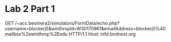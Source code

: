 Lab 2 Part 1
==============
GET /~acc.besmera2/simulators/FormData/echo.php?username=blockerj5&winthropId=W30170961&emailAddress=blockerj5%40mailbox%2ewinthrop%2Eedu HTTP/1.1
Host: infd.birdnest.org
